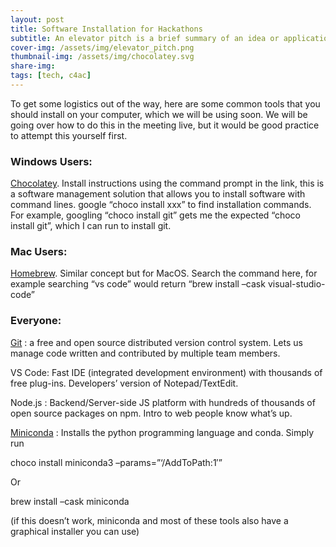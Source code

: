 ```yaml
---
layout: post
title: Software Installation for Hackathons
subtitle: An elevator pitch is a brief summary of an idea or application that explains its concepts in a short amount of time. 
cover-img: /assets/img/elevator_pitch.png
thumbnail-img: /assets/img/chocolatey.svg
share-img:
tags: [tech, c4ac]
---
```


To get some logistics out of the way, here are some common tools that you should install on your computer, which we will be using soon. We will be going over how to do this in the meeting live, but it would be good practice to attempt this yourself first.

### Windows Users:

[Chocolatey](https://chocolatey.org/install). Install instructions using the command prompt in the link, this is a software management solution that allows you to install software with command lines. google “choco install xxx” to find installation commands. For example, googling “choco install git” gets me the expected “choco install git”, which I can run to install git.

### Mac Users:

[Homebrew](https://brew.sh/). Similar concept but for MacOS. Search the command here, for example searching “vs code” would return “brew install –cask visual-studio-code”

### Everyone:

[Git](https://community.chocolatey.org/packages/git) : a free and open source distributed version control system. Lets us manage code written and contributed by multiple team members.

VS Code: Fast IDE (integrated development environment) with thousands of free plug-ins. Developers’ version of Notepad/TextEdit.

Node.js : Backend/Server-side JS platform with hundreds of thousands of open source packages on npm. Intro to web people know what’s up.

[Miniconda](https://community.chocolatey.org/packages/miniconda3) : Installs the python programming language and conda. Simply run 

choco install miniconda3 –params=”‘/AddToPath:1′” 

Or 

brew install –cask  miniconda 

(if this doesn’t work, miniconda and most of these tools also have a graphical installer you can use)